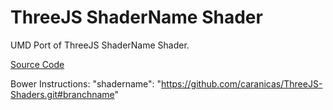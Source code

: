 ThreeJS ShaderName Shader
===============

UMD Port of ThreeJS ShaderName Shader.


[Source Code](https://github.com/mrdoob/three.js/blob/master/examples/js/shaders/ShaderName.js)


Bower Instructions:
"shadername": "https://github.com/caranicas/ThreeJS-Shaders.git#branchname"
